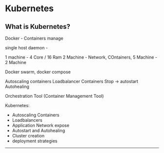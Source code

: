 # Kubernetes

## What is Kubernetes?

Docker - Containers manage

single host daemon - 

1 machine - 4 Core / 16 Ram
2 Machine - Network, COntainers, 
5 Machine - 2 Machine

Docker swarm, docker compose

Autoscaling containers
Loadbalancer Containers 
Stop -> autostart
Autohealing

Orchestration Tool (Container Management Tool)

Kubernetes:
- Autoscaling Containers
- Loadbalancers
- Application Network expose
- Autostart and Autohealing
- Cluster creation
- deployment strategies
------------------------








